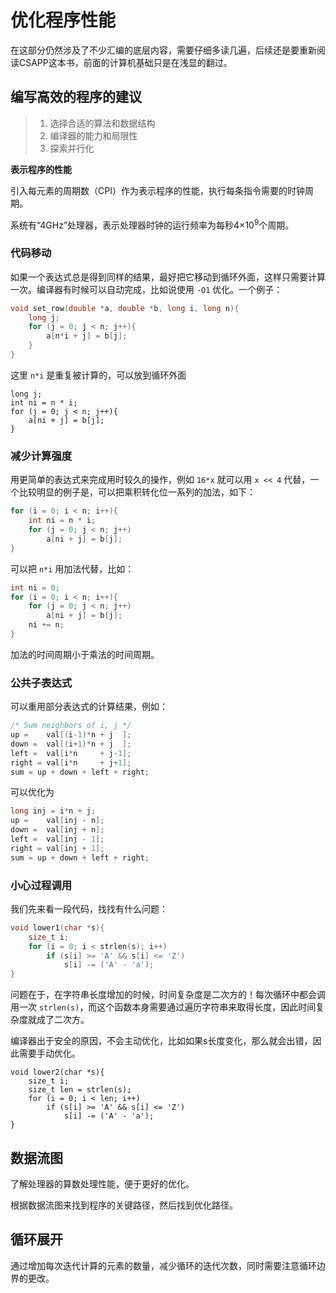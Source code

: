 优化程序性能
===

在这部分仍然涉及了不少汇编的底层内容，需要仔细多读几遍，后续还是要重新阅读CSAPP这本书，前面的计算机基础只是在浅显的翻过。

## 编写高效的程序的建议

> 1. 选择合适的算法和数据结构
> 2. 编译器的能力和局限性
> 3. 探索并行化

**表示程序的性能**

引入每元素的周期数（CPI）作为表示程序的性能，执行每条指令需要的时钟周期。

系统有“4GHz”处理器，表示处理器时钟的运行频率为每秒4×10<sup>9</sup>个周期。

### 代码移动

如果一个表达式总是得到同样的结果，最好把它移动到循环外面，这样只需要计算一次。编译器有时候可以自动完成，比如说使用 `-O1` 优化。一个例子：

```c
void set_row(double *a, double *b, long i, long n){
    long j;
    for (j = 0; j < n; j++){
        a[n*i + j] = b[j];
    }
}
```

这里 `n*i` 是重复被计算的，可以放到循环外面

```
long j;
int ni = n * i;
for (j = 0; j < n; j++){
    a[ni + j] = b[j];
}
```

### 减少计算强度

用更简单的表达式来完成用时较久的操作，例如 `16*x` 就可以用 `x << 4` 代替，一个比较明显的例子是，可以把乘积转化位一系列的加法，如下：

```c
for (i = 0; i < n; i++){
    int ni = n * i;
    for (j = 0; j < n; j++)
        a[ni + j] = b[j];
}
```

可以把 `n*i` 用加法代替，比如：

```c
int ni = 0;
for (i = 0; i < n; i++){
    for (j = 0; j < n; j++)
        a[ni + j] = b[j];
    ni += n;
}
```

加法的时间周期小于乘法的时间周期。

### 公共子表达式

可以重用部分表达式的计算结果，例如：

```c
/* Sum neighbors of i, j */
up =    val[(i-1)*n + j  ];
down =  val[(i+1)*n + j  ];
left =  val[i*n     + j-1];
right = val[i*n     + j+1];
sum = up + down + left + right;
```

可以优化为

```c
long inj = i*n + j;
up =    val[inj - n];
down =  val[inj + n];
left =  val[inj - 1];
right = val[inj + 1];
sum = up + down + left + right;
```

### 小心过程调用

我们先来看一段代码，找找有什么问题：

```c++
void lower1(char *s){
    size_t i;
    for (i = 0; i < strlen(s); i++)
        if (s[i] >= 'A' && s[i] <= 'Z')
            s[i] -= ('A' - 'a');
}
```

问题在于，在字符串长度增加的时候，时间复杂度是二次方的！每次循环中都会调用一次 `strlen(s)`，而这个函数本身需要通过遍历字符串来取得长度，因此时间复杂度就成了二次方。

编译器出于安全的原因，不会主动优化，比如如果s长度变化，那么就会出错，因此需要手动优化。

```
void lower2(char *s){
    size_t i;
    size_t len = strlen(s);
    for (i = 0; i < len; i++)
        if (s[i] >= 'A' && s[i] <= 'Z')
            s[i] -= ('A' - 'a');
}
```

## 数据流图

了解处理器的算数处理性能，便于更好的优化。

根据数据流图来找到程序的关键路径，然后找到优化路径。

## 循环展开

通过增加每次迭代计算的元素的数量，减少循环的迭代次数，同时需要注意循环边界的更改。




